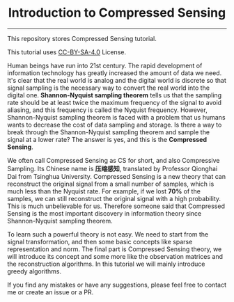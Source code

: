 <div align="center">

# Introduction to Compressed Sensing
<hr>

</div>


This repository stores Compressed Sensing tutorial.

This tutorial uses [CC-BY-SA-4.0](https://creativecommons.org/licenses/by-sa/4.0/) License.

Human beings have run into 21st century. The rapid development of information technology
has greatly increased the amount of data we need. It's clear that the real world is analog
and the digital world is discrete so that signal sampling is the necessary way to convert
the real world into the digital one. **Shannon-Nyquist sampling theorem** tells us
that the sampling rate should be at least twice the maximum frequency of the signal to
avoid aliasing, and this frequency is called the Nyquist frequency. However,
Shannon-Nyquist sampling theorem is faced with a problem that us humans wants to decrease
the cost of data sampling and storage. Is there a way to break through the
Shannon-Nyquist sampling theorem and sample the signal at a lower rate? The answer is yes,
and this is the **Compressed Sensing**.

We often call Compressed Sensing as CS for short, and also Compressive Sampling. Its
Chinese name is **压缩感知**, translated by Professor Qionghai Dai from Tsinghua
University. Compressed Sensing is a new theory that can reconstruct the original signal
from a small number of samples, which is much less than the Nyquist rate. For example, if
we lost **70%** of the samples, we can still reconstruct the original signal with a
high probability. This is much unbelievable for us. Therefore someone said that Compressed
Sensing is the most important discovery in information theory since Shannon-Nyquist
sampling theorem.

To learn such a powerful theory is not easy. We need to start from the signal
transformation, and then some basic concepts like sparse representation and norm. The
final part is Compressed Sensing theory, we will introduce its concept and some
more like the observation matrices and the reconstruction algorithms. In this tutorial
we will mainly introduce greedy algorithms.

If you find any mistakes or have any suggestions, please feel free to contact me or
create an issue or a PR.
